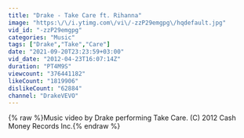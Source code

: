 ```yaml
---
title: "Drake - Take Care ft. Rihanna"
image: "https:\/\/i.ytimg.com\/vi\/-zzP29emgpg\/hqdefault.jpg"
vid_id: "-zzP29emgpg"
categories: "Music"
tags: ["Drake","Take","Care"]
date: "2021-09-20T23:23:59+03:00"
vid_date: "2012-04-23T16:07:14Z"
duration: "PT4M9S"
viewcount: "376441182"
likeCount: "1819906"
dislikeCount: "62884"
channel: "DrakeVEVO"
---
```

{% raw %}Music video by Drake performing Take Care. (C) 2012 Cash Money Records Inc.{% endraw %}
